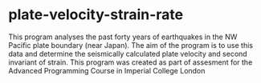 # plate-velocity-strain-rate
This program analyses the past forty years of earthquakes in the NW Pacific plate boundary (near Japan). The aim of the program is to use this data and determine the seismically calculated plate velocity and second invariant of strain. This program was created as part of assesment for the Advanced Programming Course in Imperial College London
